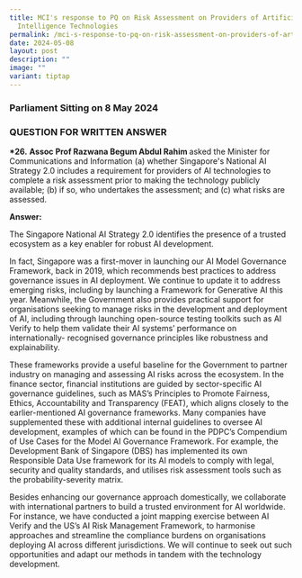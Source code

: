 ```yaml
---
title: MCI's response to PQ on Risk Assessment on Providers of Artificial
  Intelligence Technologies
permalink: /mci-s-response-to-pq-on-risk-assessment-on-providers-of-artificial-intelligence-technologies/
date: 2024-05-08
layout: post
description: ""
image: ""
variant: tiptap
---
```

<h3>Parliament Sitting on 8 May 2024</h3>
<h3>QUESTION FOR WRITTEN ANSWER</h3>
<p><strong>*26.</strong>  <strong>Assoc Prof Razwana Begum Abdul Rahim </strong>asked
the Minister for Communications and Information (a) whether Singapore's
National AI Strategy 2.0 includes a requirement for providers of AI technologies
to complete a risk assessment prior to making the technology publicly available;
(b) if so, who undertakes the assessment; and (c) what risks are assessed.</p>
<p><strong>Answer:</strong>
</p>
<p>The Singapore National AI Strategy 2.0 identifies the presence of a trusted
ecosystem as a key enabler for robust AI development.</p>
<p>In fact, Singapore was a first-mover in launching our AI Model Governance
Framework, back in 2019, which recommends best practices to address governance
issues in AI deployment. We continue to update it to address emerging risks,
including by launching a Framework for Generative AI this year. Meanwhile,
the Government also provides practical support for organisations seeking
to manage risks in the development and deployment of AI, including through
launching open-source testing toolkits such as AI Verify to help them validate
their AI systems’ performance on internationally- recognised governance
principles like robustness and explainability.</p>
<p>These frameworks provide a useful baseline for the Government to partner
industry on managing and assessing AI risks across the ecosystem. In the
finance sector, financial institutions are guided by sector-specific AI
governance guidelines, such as MAS’s Principles to Promote Fairness, Ethics,
Accountability and Transparency (FEAT), which aligns closely to the earlier-mentioned
AI governance frameworks. Many companies have supplemented these with additional
internal guidelines to oversee AI development, examples of which can be
found in the PDPC’s Compendium of Use Cases for the Model AI Governance
Framework. For example, the Development Bank of Singapore (DBS) has implemented
its own Responsible Data Use framework for its AI models to comply with
legal, security and quality standards, and utilises risk assessment tools
such as the probability-severity matrix.</p>
<p>Besides enhancing our governance approach domestically, we collaborate
with international partners to build a trusted environment for AI worldwide.
For instance, we have conducted a joint mapping exercise between AI Verify
and the US’s AI Risk Management Framework, to harmonise approaches and
streamline the compliance burdens on organisations deploying AI across
different jurisdictions. We will continue to seek out such opportunities
and adapt our methods in tandem with the technology development.
<br>
</p>